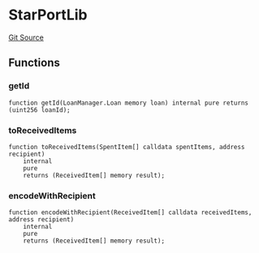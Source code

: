 # StarPortLib
[Git Source](https://github.com/AstariaXYZ/starport/blob/579f2b696f3db97ba152a0f0d28350598ebf1089/src/lib/StarPortLib.sol)


## Functions
### getId


```solidity
function getId(LoanManager.Loan memory loan) internal pure returns (uint256 loanId);
```

### toReceivedItems


```solidity
function toReceivedItems(SpentItem[] calldata spentItems, address recipient)
    internal
    pure
    returns (ReceivedItem[] memory result);
```

### encodeWithRecipient


```solidity
function encodeWithRecipient(ReceivedItem[] calldata receivedItems, address recipient)
    internal
    pure
    returns (ReceivedItem[] memory result);
```

